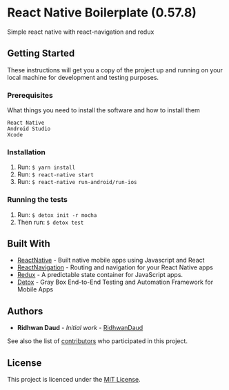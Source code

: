 # React Native Boilerplate (0.57.8)

Simple react native with react-navigation and redux

## Getting Started

These instructions will get you a copy of the project up and running on your local machine for development and testing purposes.

### Prerequisites

What things you need to install the software and how to install them

```
React Native
Android Studio
Xcode
```

### Installation

1. Run: `$ yarn install`
2. Run: `$ react-native start`
3. Run: `$ react-native run-android/run-ios`

### Running the tests

1. Run: `$ detox init -r mocha`
2. Then run: `$ detox test`


## Built With

* [ReactNative](https://facebook.github.io/react-native/) - Built native mobile apps using Javascript and React
* [ReactNavigation](https://reactnavigation.org/en/) - Routing and navigation for your React Native apps
* [Redux](https://redux.js.org/) - A predictable state container for JavaScript apps.
* [Detox](https://github.com/wix/Detox) - Gray Box End-to-End Testing and Automation Framework for Mobile Apps

## Authors

* **Ridhwan Daud** - *Initial work* - [RidhwanDaud](https://github.com/ridhwandaud)

See also the list of [contributors](https://github.com/your/project/contributors) who participated in this project.

## License

This project is licenced under the [MIT License](http://opensource.org/licenses/mit-license.html).

